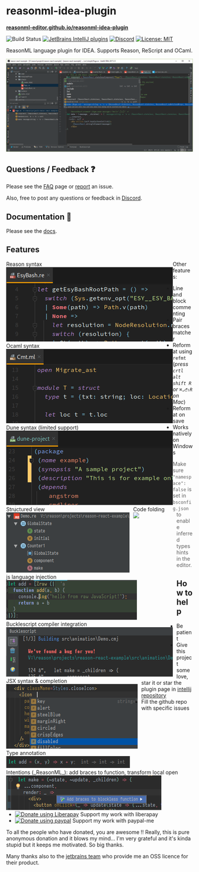 # reasonml-idea-plugin
[**reasonml-editor.github.io/reasonml-idea-plugin**](https://reasonml-editor.github.io/reasonml-idea-plugin/)

![Build Status](https://github.com/reasonml-editor/reasonml-idea-plugin/workflows/Build%20Status/badge.svg)
[![JetBrains IntelliJ plugins](https://img.shields.io/jetbrains/plugin/d/9440-reasonml.svg)](https://plugins.jetbrains.com/plugin/9440-reasonml)
[![Discord](https://img.shields.io/discord/713777184996589580)](https://discord.com/channels/713777184996589580)
[![License: MIT](https://img.shields.io/badge/License-MIT-yellow.svg)](https://opensource.org/licenses/MIT)

ReasonML language plugin for IDEA. Supports Reason, ReScript and OCaml.

![screenshot](screenshot.png)

## Questions / Feedback ❓

Please see the [FAQ](https://reasonml-editor.github.io/reasonml-idea-plugin/docs/faq) page or [report](https://github.com/reasonml-editor/reasonml-idea-plugin/issues/new) an issue.

Also, free to post any questions or feedback in [Discord](https://discord.com/channels/713777184996589580).

## Documentation 📔

Please see the [docs](https://reasonml-editor.github.io/reasonml-idea-plugin/docs).

## Features

<div style="float:left">
    <div>Reason&nbsp;syntax</div><img src="website/static/img/syntax-reason.png"/>
</div>
<div style="float:left">
    <div>Ocaml&nbsp;syntax</div><img src="website/static/img/syntax-ocaml.png"/>
</div>
<div style="float:left">
    <div>Dune&nbsp;syntax (limited support)</div><img src="website/static/img/syntax-dune.png"/>
</div>
<span style="float:left;margin-right:10px">
    <div>Structured view</div>
    <img src="website/static/img/structure.png"/>
</span>
<div style="float:left;margin-right:10px"><div>Code folding</div><img src="website/static
/img/folding.png"/></div>
<div style="float:left;margin-right:10px"><div>js language injection</div><img src="website/static/img/lang-inject.png"/></div>
<div style="float:left;margin-right:10px"><div>Bucklescript compiler integration</div><img src="website/static/img/bsb.png"/></div>
<div style="float:left;margin-right:10px"><div>JSX syntax & completion</div ><img src="website/static/img/jsx.png"/></div>
<div style="float:left;margin-right:10px"><div>Type annotation</div><img src ="website/static/img/type.png"/></div>
<div style="float:left;margin-right:10px"><div>Intentions (_ReasonML_): add braces to function, transform local open</div><img src="website/static/img/intention.png"/></div>


Other features:
- Line and block commenting 
- Pair braces matcher
- Reformat using `refmt` (_press `crtl alt shift R` or `⌘⎇⇧R` on Mac_)
- Reformat on save
- Works natively on Windows


> Make sure `"namespace": false` is set in `bsconfig.json` to enable inferred types hints in the editor.

## How to help

- Be patient
- Give this project some love, star it or star the plugin page in [intellij repository](https://plugins.jetbrains.com/plugin/9440-reasonml-language-plugin)
- Fill the github repo with specific issues
- <a href="https://liberapay.com/hgiraud/donate"><img alt="Donate using Liberapay" src="https://liberapay.com/assets/widgets/donate.svg"></a> Support my work with liberapay
- <a href="https://www.paypal.me/rvgiraud"><img alt="Donate using paypal" src="https://img.shields.io/badge/paypal-me-blue.svg"></a> Support my work with paypal-me

To all the people who have donated, you are awesome !! Really, this is pure anonymous donation and it blows my mind... I'm very grateful and it's kinda stupid but it keeps me motivated. So big thanks.

Many thanks also to the [jetbrains team](https://www.jetbrains.com/?from=reasonml-idea-plugin) who provide me an OSS licence for their product.

